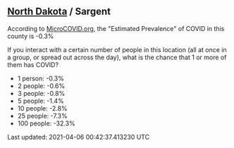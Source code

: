 
## [North Dakota](/united-states/north-dakota) / Sargent

According to [MicroCOVID.org](http://microcovid.org),
the "Estimated Prevalence" of COVID in this county is -0.3%

If you interact with a certain number of people in this location
(all at once in a group, or spread out across the day), what is the chance that
1 or more of them has COVID?

- 1 person: -0.3%
- 2 people: -0.6%
- 3 people: -0.8%
- 5 people: -1.4%
- 10 people: -2.8%
- 25 people: -7.3%
- 100 people: -32.3%

Last updated: 2021-04-06 00:42:37.413230 UTC
